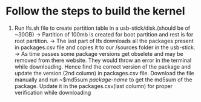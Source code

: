 # Follow the steps to build the kernel
1) Run lfs.sh file to create partition table in a usb-stick/disk.(should be of ~30GB)
    -> Partition of 100mb is created for boot partition and rest is for root partition.
    -> The last part of lfs downloads all the packages present in packages.csv file and copies it to our /sources folder in the usb-stick.
    -> As time passes some package versions get obselete and may be removed from there website. They would throw an error in the terminal while          downloading. Hence find the correct version of the package and update the version (2nd column) in packages.csv file. Download the file manually
    and run ~$md5sum *package-name* to get the md5sum of the package. Update it in the packages.csv(last column) for proper verification while downloading